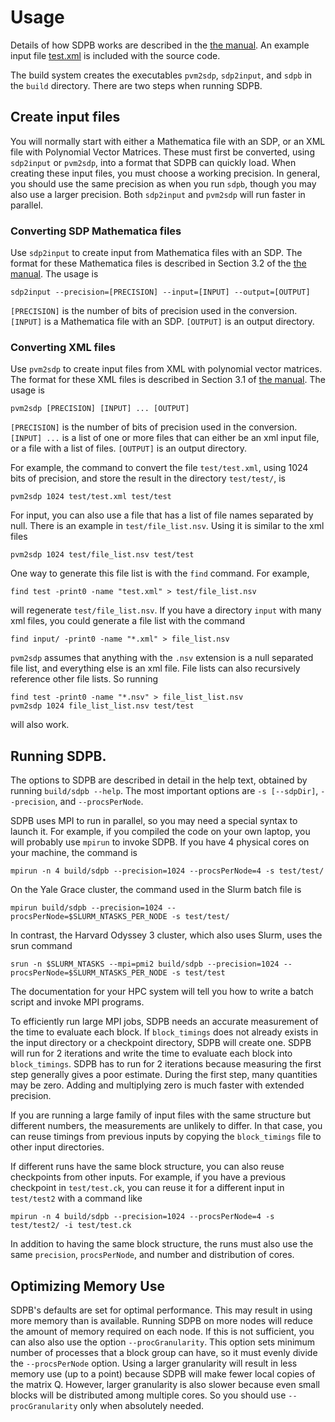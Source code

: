# Usage

Details of how SDPB works are described in the [the
manual](SDPB-Manual.pdf).  An example input file
[test.xml](../test/test.xml) is included with the source code.

The build system creates the executables `pvm2sdp`, `sdp2input`, and
`sdpb` in the `build` directory.  There are two steps when running
SDPB.

## Create input files

You will normally start with either a Mathematica file with an SDP, or
an XML file with Polynomial Vector Matrices.  These must first be
converted, using `sdp2input` or `pvm2sdp`, into a format that SDPB can
quickly load.  When creating these input files, you must choose a
working precision.  In general, you should use the same precision as
when you run `sdpb`, though you may also use a larger precision.  Both
`sdp2input` and `pvm2sdp` will run faster in parallel.

### Converting SDP Mathematica files

Use `sdp2input` to create input from Mathematica files with an SDP.
The format for these Mathematica files is described in Section 3.2 of
the [the manual](SDPB-Manual.pdf).  The usage is

    sdp2input --precision=[PRECISION] --input=[INPUT] --output=[OUTPUT]

`[PRECISION]` is the number of bits of precision used in the
conversion.  `[INPUT]` is a Mathematica file with an SDP. `[OUTPUT]`
is an output directory.

### Converting XML files

Use `pvm2sdp` to create input files from XML with polynomial vector
matrices.  The format for these XML files is described in Section 3.1
of [the manual](SDPB-Manual.pdf).  The usage is

    pvm2sdp [PRECISION] [INPUT] ... [OUTPUT]

`[PRECISION]` is the number of bits of precision used in the
conversion.  `[INPUT] ...` is a list of one or more files that can
either be an xml input file, or a file with a list of files. `[OUTPUT]`
is an output directory.

For example, the command to convert the file `test/test.xml`, using
1024 bits of precision, and store the result in the directory
`test/test/`, is

    pvm2sdp 1024 test/test.xml test/test

For input, you can also use a file that has a list of file names
separated by null.  There is an example in `test/file_list.nsv`.
Using it is similar to the xml files

    pvm2sdp 1024 test/file_list.nsv test/test

One way to generate this file list is with the `find` command.  For
example,

    find test -print0 -name "test.xml" > test/file_list.nsv
    
will regenerate `test/file_list.nsv`.  If you have a directory `input`
with many xml files, you could generate a file list with the command

    find input/ -print0 -name "*.xml" > file_list.nsv

`pvm2sdp` assumes that anything with the `.nsv` extension is a null
separated file list, and everything else is an xml file.  File lists
can also recursively reference other file lists.  So running

    find test -print0 -name "*.nsv" > file_list_list.nsv
    pvm2sdp 1024 file_list_list.nsv test/test

will also work.

## Running SDPB.

The options to SDPB are described in detail in the help text, obtained
by running `build/sdpb --help`.  The most important options are `-s [--sdpDir]`,
`--precision`, and `--procsPerNode`.

SDPB uses MPI to run in parallel, so you may need a special syntax to
launch it.  For example, if you compiled the code on your own laptop,
you will probably use `mpirun` to invoke SDPB.  If you have 4 physical
cores on your machine, the command is

    mpirun -n 4 build/sdpb --precision=1024 --procsPerNode=4 -s test/test/

On the Yale Grace cluster, the command used in the Slurm batch file is

    mpirun build/sdpb --precision=1024 --procsPerNode=$SLURM_NTASKS_PER_NODE -s test/test/

In contrast, the Harvard Odyssey 3 cluster, which also uses Slurm,
uses the srun command

    srun -n $SLURM_NTASKS --mpi=pmi2 build/sdpb --precision=1024 --procsPerNode=$SLURM_NTASKS_PER_NODE -s test/test

The documentation for your HPC system will tell you how to write a
batch script and invoke MPI programs.

To efficiently run large MPI jobs, SDPB needs an accurate measurement
of the time to evaluate each block.  If `block_timings` does not
already exists in the input directory or a checkpoint directory, SDPB
will create one.  SDPB will run for 2 iterations and write the time to
evaluate each block into `block_timings`.  SDPB has to run for 2
iterations because measuring the first step generally gives a poor
estimate.  During the first step, many quantities may be zero.
Adding and multiplying zero is much faster with extended precision.

If you are running a large family of input files with the same
structure but different numbers, the measurements are unlikely to
differ.  In that case, you can reuse timings from previous inputs by
copying the `block_timings` file to other input directories.

If different runs have the same block structure, you can also reuse
checkpoints from other inputs. For example, if you have a previous
checkpoint in `test/test.ck`, you can reuse it for a different input
in `test/test2` with a command like

    mpirun -n 4 build/sdpb --precision=1024 --procsPerNode=4 -s test/test2/ -i test/test.ck

In addition to having the same block structure, the runs must also use
the same `precision`, `procsPerNode`, and number and distribution of
cores.

## Optimizing Memory Use

SDPB's defaults are set for optimal performance.  This may result in
using more memory than is available.  Running SDPB on more nodes will
reduce the amount of memory required on each node.  If this is not
sufficient, you can also also use the option `--procGranularity`.
This option sets minimum number of processes that a block group can
have, so it must evenly divide the `--procsPerNode` option.  Using a
larger granularity will result in less memory use (up to a point)
because SDPB will make fewer local copies of the matrix Q.  However,
larger granularity is also slower because even small blocks will be
distributed among multiple cores.  So you should use
`--procGranularity` only when absolutely needed.
